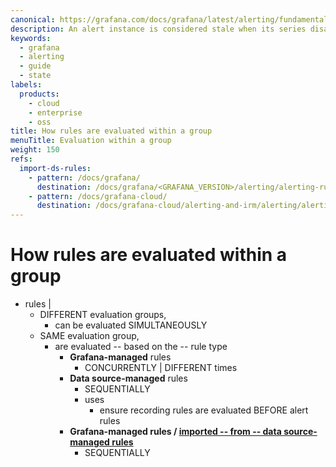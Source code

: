 ```yaml
---
canonical: https://grafana.com/docs/grafana/latest/alerting/fundamentals/alert-rule-evaluation/evaluation-within-a-group/
description: An alert instance is considered stale when its series disappears for a number of consecutive evaluation intervals. Learn how Grafana resolves them.
keywords:
  - grafana
  - alerting
  - guide
  - state
labels:
  products:
    - cloud
    - enterprise
    - oss
title: How rules are evaluated within a group
menuTitle: Evaluation within a group
weight: 150
refs:
  import-ds-rules:
    - pattern: /docs/grafana/
      destination: /docs/grafana/<GRAFANA_VERSION>/alerting/alerting-rules/alerting-migration/
    - pattern: /docs/grafana-cloud/
      destination: /docs/grafana-cloud/alerting-and-irm/alerting/alerting-rules/alerting-migration/
---
```


# How rules are evaluated within a group

* rules | 
  * DIFFERENT evaluation groups, 
    * can be evaluated SIMULTANEOUSLY
  * SAME evaluation group,
    * are evaluated -- based on the -- rule type
      - **Grafana-managed** rules
        - CONCURRENTLY | DIFFERENT times
      - **Data source-managed** rules
        - SEQUENTIALLY
        - uses
          - ensure recording rules are evaluated BEFORE alert rules
      - **Grafana-managed rules / [imported -- from -- data source-managed rules](ref:import-ds-rules)**
        - SEQUENTIALLY
